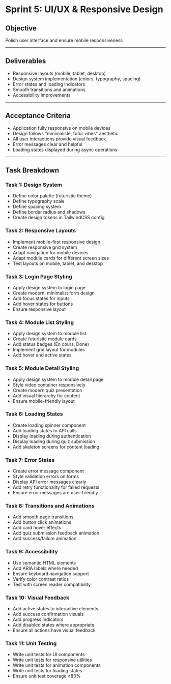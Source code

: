# Sprint 5: UI/UX & Responsive Design

## Objective

Polish user interface and ensure mobile responsiveness

---

## Deliverables

- Responsive layouts (mobile, tablet, desktop)
- Design system implementation (colors, typography, spacing)
- Error states and loading indicators
- Smooth transitions and animations
- Accessibility improvements

---

## Acceptance Criteria

- Application fully responsive on mobile devices
- Design follows "minimaliste, futur vibes" aesthetic
- All user interactions provide visual feedback
- Error messages clear and helpful
- Loading states displayed during async operations

---

## Task Breakdown

### Task 1: Design System

- Define color palette (futuristic theme)
- Define typography scale
- Define spacing system
- Define border radius and shadows
- Create design tokens in TailwindCSS config

### Task 2: Responsive Layouts

- Implement mobile-first responsive design
- Create responsive grid system
- Adapt navigation for mobile devices
- Adapt module cards for different screen sizes
- Test layouts on mobile, tablet, and desktop

### Task 3: Login Page Styling

- Apply design system to login page
- Create modern, minimalist form design
- Add focus states for inputs
- Add hover states for buttons
- Ensure responsive layout

### Task 4: Module List Styling

- Apply design system to module list
- Create futuristic module cards
- Add status badges (En cours, Done)
- Implement grid layout for modules
- Add hover and active states

### Task 5: Module Detail Styling

- Apply design system to module detail page
- Style video container responsively
- Create modern quiz presentation
- Add visual hierarchy for content
- Ensure mobile-friendly layout

### Task 6: Loading States

- Create loading spinner component
- Add loading states to API calls
- Display loading during authentication
- Display loading during quiz submission
- Add skeleton screens for content loading

### Task 7: Error States

- Create error message component
- Style validation errors on forms
- Display API error messages clearly
- Add retry functionality for failed requests
- Ensure error messages are user-friendly

### Task 8: Transitions and Animations

- Add smooth page transitions
- Add button click animations
- Add card hover effects
- Add quiz submission feedback animation
- Add success/failure animation

### Task 9: Accessibility

- Use semantic HTML elements
- Add ARIA labels where needed
- Ensure keyboard navigation support
- Verify color contrast ratios
- Test with screen reader compatibility

### Task 10: Visual Feedback

- Add active states to interactive elements
- Add success confirmation visuals
- Add progress indicators
- Add disabled states where appropriate
- Ensure all actions have visual feedback

### Task 11: Unit Testing

- Write unit tests for UI components
- Write unit tests for responsive utilities
- Write unit tests for animation components
- Write unit tests for loading states
- Ensure unit test coverage ≥80%
